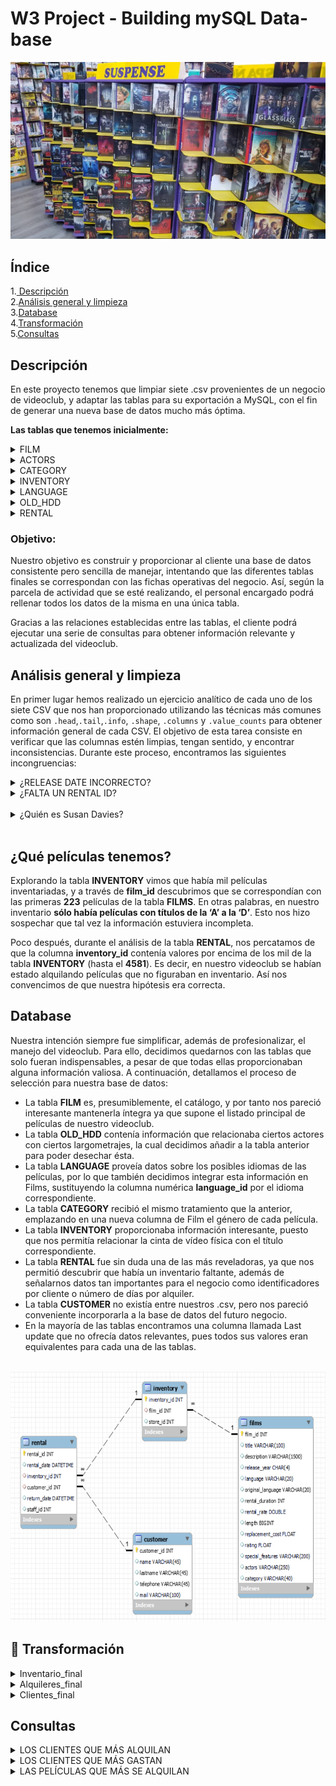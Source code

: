 # W3 Project - Building mySQL Data-base

![portada](https://github.com/Calbacho/w3-database-project/blob/main/videocl.jpg)

## Índice

1.[ Descripción](#descripción)\
2.[Análisis general y limpieza](#análisis)\
3.[Database](#database)\
4.[Transformación](#transformación)\
5.[Consultas](#consultas)


<a name="descripción"/>

##  Descripción

En este proyecto tenemos que limpiar siete .csv provenientes de un negocio de videoclub, y adaptar las tablas para su exportación a MySQL, con el fin de generar una nueva base de datos mucho más óptima.

**Las tablas que tenemos inicialmente:**

<details>
<summary>FILM</summary>
<br>

 12 columnas describiendo los atributos más importantes de cada CD, desde el nombre de la película, hasta el lenguaje, el contenido adicional y los costes de alquiler.
 
![films](https://github.com/Calbacho/w3-database-project/blob/main/films.png)

</details>

<details>
<summary>ACTORS</summary>
<br>

ID del actor, nombres y apellidos de los actores.
<br>
<br>
![Actors](https://github.com/Calbacho/w3-database-project/blob/main/Actors.png)

</details>

<details>
<summary>CATEGORY</summary>
<br>

ID de categoria, nombre de categoria (comedia, aventura, romance)
<br>
<br>
![category](https://github.com/Calbacho/w3-database-project/blob/main/category.png)

</details>

<details>
<summary>INVENTORY</summary>
<br>

ID de inventario, ID de pelicula, ID Tienda
<br>
<br>
![inventory](https://github.com/Calbacho/w3-database-project/blob/main/inventory.png)

</details>

<details>
<summary>LANGUAGE</summary>
<br>

ID de lenguaje, nombre de lenguaje (Ingles, Italiano, etc)
<br>
<br>
![language](https://github.com/Calbacho/w3-database-project/blob/main/language.png)

</details>

<details>
<summary>OLD_HDD</summary>
<br>

Nombre y apellido de los actores, ID de inventario, titulos de peliculas donde aparece el respectivo actor o actriz
<br>
<br>
![oldhdd](https://github.com/Calbacho/w3-database-project/blob/main/oldhdd.png)

</details>

<details>
<summary>RENTAL</summary>
<br>

ID de alquiler, fecha de alquiler, fecha de retorno, ID de inventario, ID de cliente, ID del staff
<br>
<br>

![rental](https://github.com/Calbacho/w3-database-project/blob/main/rental.png)

</details>

 ### Objetivo:
 
Nuestro objetivo es construir y proporcionar al cliente una base de datos consistente pero sencilla de manejar, intentando que las diferentes tablas finales se correspondan con las fichas operativas del negocio. Así, según la parcela de actividad que se esté realizando, el personal encargado podrá rellenar todos los datos de la misma en una única tabla.


Gracias a las relaciones establecidas entre las tablas, el cliente podrá ejecutar una serie de consultas para obtener información relevante y actualizada del videoclub.
 
 
 <a name="análisis"/>
 
## Análisis general y limpieza

En primer lugar hemos realizado un ejercicio analítico de cada uno de los siete CSV que nos han proporcionado utilizando las técnicas más comunes como son `.head`,`.tail`,`.info`, `.shape`, `.columns` y `.value_counts`  para obtener información general de cada CSV. El objetivo de esta tarea consiste en verificar que las columnas estén limpias, tengan sentido, y encontrar inconsistencias. Durante este proceso, encontramos las siguientes incongruencias:



<details>
<summary>¿RELEASE DATE INCORRECTO?</summary>
<br>

Notamos que la columna **release_year**, la fecha de estreno de las películas, indica **2006** para todas las pelis.
<br>
Pero en las fechas de los alquileres: 
```
year = []
for i in ren.rental_date:
    year.append(i[0:4])
set(year) 
```
**2005**
<br>
<br>
Al ser todos los alquileres previos a 2006, concluimos que la columna **release_year** está incorrectamente introducida y por tanto la vaciamos.


</details>
<details>
<summary>¿FALTA UN RENTAL ID?</summary>
<br>

![susan](https://github.com/Calbacho/w3-database-project/blob/main/rental_head.png)
<br>

Como se puede observar, la diferencia entre **id** y **rental_id** pasa de ser **+1** al principio a **+2** al final, por lo que se intuye que se han saltado un rental_id.
<br>
 
 Para obtener dicho **rental_id**:
```
print(list(ren.rental_id[ren.index==ren.rental_id -1])[-1])
```
 **320**
```
print(list(ren.rental_id[ren.index==ren.rental_id -2])[0])
```
 **322**
 <br>
 <br>
... por lo que sabemos que **falta el rental_id nº 321**


</details>

<br>

<details>
<summary>¿Quién es Susan Davies?</summary>
<br>

 ![susan](https://github.com/Calbacho/w3-database-project/blob/main/Susandavis.png)

</details>

<br>

## ¿Qué películas tenemos?


Explorando la tabla **INVENTORY** vimos que había mil películas inventariadas, y a través de **film_id** descubrimos que se correspondían con las primeras **223** películas de la tabla **FILMS**. En otras palabras, en nuestro inventario **sólo había películas con títulos de la ‘A’ a la ‘D’**. Esto nos hizo sospechar que tal vez la información estuviera incompleta.


Poco después, durante el análisis de la tabla **RENTAL**, nos percatamos de que la columna **inventory_id** contenía valores por encima de los mil de la tabla **INVENTORY** (hasta el **4581**). Es decir, en nuestro videoclub se habían estado alquilando películas que no figuraban en inventario. Así nos convencimos de que nuestra hipótesis era correcta.


 <a name="database"/>
 
##  Database

Nuestra intención siempre fue simplificar, además de profesionalizar, el manejo del videoclub. Para ello, decidimos quedarnos con las tablas que solo fueran indispensables, a pesar de que todas ellas proporcionaban alguna información valiosa. A continuación, detallamos el proceso de selección para nuestra base de datos:


- La tabla **FILM** es, presumiblemente, el catálogo, y por tanto nos pareció interesante mantenerla íntegra ya que supone el listado principal de películas de nuestro videoclub.
- La tabla **OLD_HDD** contenía información que relacionaba ciertos actores con ciertos largometrajes, la cual decidimos añadir a la tabla anterior para poder desechar ésta.
- La tabla **LANGUAGE** proveía datos sobre los posibles idiomas de las películas, por lo que también decidimos integrar esta información en Films, sustituyendo la columna numérica **language_id** por el idioma correspondiente.
- La tabla **CATEGORY** recibió el mismo tratamiento que la anterior, emplazando en una nueva columna de Film el género de cada película.
- La tabla **INVENTORY** proporcionaba información interesante, puesto que nos permitía relacionar la cinta de vídeo física con el título correspondiente.
- La tabla **RENTAL** fue sin duda una de las más reveladoras, ya que nos permitió descubrir que había un inventario faltante, además de señalarnos datos tan importantes para el negocio como identificadores por cliente o número de días por alquiler.
- La tabla **CUSTOMER** no existía entre nuestros .csv, pero nos pareció conveniente incorporarla a la base de datos del futuro negocio.
- En la mayoría de las tablas encontramos una columna llamada Last update que no ofrecía datos relevantes, pues todos sus valores eran equivalentes para cada una de las tablas.

<br>

<img src="https://github.com/Calbacho/w3-database-project/blob/main/EERD_inicial.png" width="550" height="400" />

<a name="transformación"/>

## 🧬 Transformación

<details>
<summary>Inventario_final</summary>
<br>
 
```
SELECT inventory.inventory_id AS 'INVENTORY ID', film_id AS 'FILM ID', store_id AS 'STORE ID', 
		CASE
        WHEN rental_date IS NOT NULL AND return_date = '' AND rental.inventory_id IS NOT NULL THEN 'NOT AVAILABLE'
        ELSE 'AVAILABLE'
    END AS AVAILABILITY

FROM inventory

LEFT JOIN rental ON rental.inventory_id = inventory.inventory_id
; 
 ```
 
<details>
<summary>Si alquilamos la película cuyo id de inventario es 1...</summary>
<br>
 
```
 INSERT INTO rental (rental_id, rental_date, inventory_id, customer_id, return_date, staff_id)
 
 VALUES (1002, '2005-05-31 00:55:00', 1, 588, '', 2);
  ```


</details>
 
![inventory_master](https://github.com/Calbacho/w3-database-project/blob/main/inventory_master.png)

</details>

<details>
<summary>Alquileres_final</summary>
<br>

```
SELECT rental_id AS RENTALS, rental_date AS 'RENTAL DATE', rental.inventory_id AS 'INVENTORY ID', customer_id AS 'CUSTOMER ID', 
	   return_date AS 'RETURN DATE', staff_id AS 'STAFF ID', title as TITLE, 
       (DATEDIFF(return_date, rental_date) + 1) AS DAYS,
       (rental_rate * (DATEDIFF(return_date, rental_date) + 1)) AS INCOME
       
FROM rental
LEFT JOIN inventory ON inventory.inventory_id = rental.inventory_id
LEFT JOIN films ON inventory.film_id = films.film_id
; 
 ```
![rental_master](https://github.com/Calbacho/w3-database-project/blob/main/rental_master.png)
 
</details>

<details>
<summary>Clientes_final</summary>
<br>
 
 ```
SELECT customer.customer_id AS 'CUSTOMER ID', name AS 'NAME', lastname AS 'LAST NAME', telephone AS TELEPHONE, 
	   mail AS EMAIL, round(sum((rental_rate * (DATEDIFF(return_date, rental_date) + 1))), 2) AS 'TOTAL SPENT',
       GROUP_CONCAT(' ',title) AS 'FILMS RENTED'
       
FROM rental

LEFT JOIN inventory ON inventory.inventory_id = rental.inventory_id
LEFT JOIN films ON inventory.film_id = films.film_id
LEFT JOIN customer ON customer.customer_id = rental.customer_id

GROUP BY customer.customer_id, name , lastname, telephone, mail
;
 ```
![customer_master](https://github.com/Calbacho/w3-database-project/blob/main/customer_master.png)

</details>


<a name="consultas"/>

## Consultas

<details>
<summary>LOS CLIENTES QUE MÁS ALQUILAN</summary>
<br>

 ```
SELECT  rental.customer_id, count(rental.customer_id) as Rentals
FROM rental
 
LEFT JOIN customer ON rental.customer_id = customer.customer_id
 
GROUP BY rental.customer_id
 
ORDER BY Rentals desc
LIMIT 5
 ```

![top_clientes_cantidad](https://github.com/Calbacho/w3-database-project/blob/main/top_clientes_cantidad.PNG)
	
</details>

<details>
<summary>LOS CLIENTES QUE MÁS GASTAN</summary>
<br>

```
SELECT  `customer id`, round(sum(Income),2) as 'Total Spent'
FROM rental_master
 
GROUP BY `customer id`
 
ORDER BY 'Total Spent' desc
LIMIT 5 
 ```

![top_clientes_income2](https://github.com/Calbacho/w3-database-project/blob/main/top_clientes_income2.PNG)

</details>

<details>
<summary>LAS PELÍCULAS QUE MÁS SE ALQUILAN</summary>
<br>

```
SELECT  title, count(title) as Alquileres
FROM rental_master
 
GROUP BY title
 
ORDER BY Alquileres DESC
LIMIT 5
 ```

![top_pelis](https://github.com/Calbacho/w3-database-project/blob/main/top_pelis.png)

</details>
